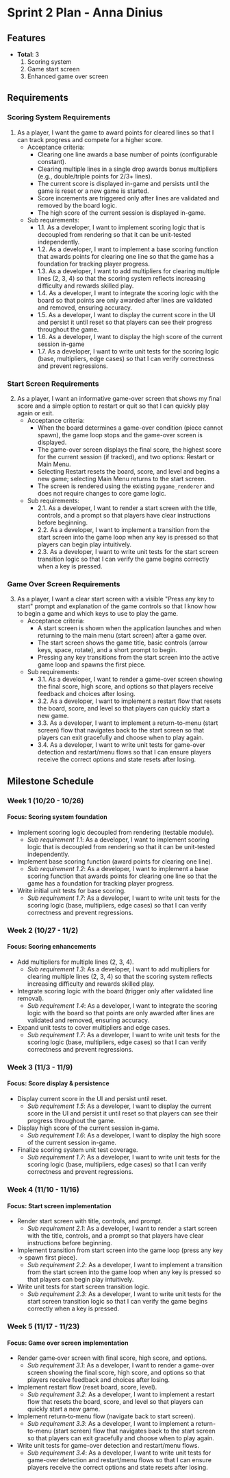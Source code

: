 # Sprint 2 Plan - Anna Dinius

## Features

- **Total**: 3
  1. Scoring system
  2. Game start screen
  3. Enhanced game over screen

## Requirements

### Scoring System Requirements

1. As a player, I want the game to award points for cleared lines so that I can track progress and compete for a higher score.
   - Acceptance criteria:
     - Clearing one line awards a base number of points (configurable constant).
     - Clearing multiple lines in a single drop awards bonus multipliers (e.g., double/triple points for 2/3+ lines).
     - The current score is displayed in-game and persists until the game is reset or a new game is started.
     - Score increments are triggered only after lines are validated and removed by the board logic.
     - The high score of the current session is displayed in-game.
   - Sub requirements:
     - 1.1. As a developer, I want to implement scoring logic that is decoupled from rendering so that it can be unit-tested independently.
     - 1.2. As a developer, I want to implement a base scoring function that awards points for clearing one line so that the game has a foundation for tracking player progress.
     - 1.3. As a developer, I want to add multipliers for clearing multiple lines (2, 3, 4) so that the scoring system reflects increasing difficulty and rewards skilled play.
     - 1.4. As a developer, I want to integrate the scoring logic with the board so that points are only awarded after lines are validated and removed, ensuring accuracy.
     - 1.5. As a developer, I want to display the current score in the UI and persist it until reset so that players can see their progress throughout the game.
     - 1.6. As a developer, I want to display the high score of the current session in-game
     - 1.7. As a developer, I want to write unit tests for the scoring logic (base, multipliers, edge cases) so that I can verify correctness and prevent regressions.

### Start Screen Requirements

2. As a player, I want an informative game-over screen that shows my final score and a simple option to restart or quit so that I can quickly play again or exit.
   - Acceptance criteria:
     - When the board determines a game-over condition (piece cannot spawn), the game loop stops and the game-over screen is displayed.
     - The game-over screen displays the final score, the highest score for the current session (if tracked), and two options: Restart or Main Menu.
     - Selecting Restart resets the board, score, and level and begins a new game; selecting Main Menu returns to the start screen.
     - The screen is rendered using the existing `pygame_renderer` and does not require changes to core game logic.
   - Sub requirements:
     - 2.1. As a developer, I want to render a start screen with the title, controls, and a prompt so that players have clear instructions before beginning.
     - 2.2. As a developer, I want to implement a transition from the start screen into the game loop when any key is pressed so that players can begin play intuitively.
     - 2.3. As a developer, I want to write unit tests for the start screen transition logic so that I can verify the game begins correctly when a key is pressed.

### Game Over Screen Requirements

3. As a player, I want a clear start screen with a visible "Press any key to start" prompt and explanation of the game controls so that I know how to begin a game and which keys to use to play the game.
   - Acceptance criteria:
     - A start screen is shown when the application launches and when returning to the main menu (start screen) after a game over.
     - The start screen shows the game title, basic controls (arrow keys, space, rotate), and a short prompt to begin.
     - Pressing any key transitions from the start screen into the active game loop and spawns the first piece.
   - Sub requirements:
     - 3.1. As a developer, I want to render a game-over screen showing the final score, high score, and options so that players receive feedback and choices after losing.
     - 3.2. As a developer, I want to implement a restart flow that resets the board, score, and level so that players can quickly start a new game.
     - 3.3. As a developer, I want to implement a return-to-menu (start screen) flow that navigates back to the start screen so that players can exit gracefully and choose when to play again.
     - 3.4. As a developer, I want to write unit tests for game-over detection and restart/menu flows so that I can ensure players receive the correct options and state resets after losing.

## Milestone Schedule

### Week 1 (10/20 - 10/26)

#### Focus: Scoring system foundation

- Implement scoring logic decoupled from rendering (testable module).
  - _Sub requirement 1.1_: As a developer, I want to implement scoring logic that is decoupled from rendering so that it can be unit-tested independently.
- Implement base scoring function (award points for clearing one line).
  - _Sub requirement 1.2_: As a developer, I want to implement a base scoring function that awards points for clearing one line so that the game has a foundation for tracking player progress.
- Write initial unit tests for base scoring.
  - _Sub requirement 1.7_: As a developer, I want to write unit tests for the scoring logic (base, multipliers, edge cases) so that I can verify correctness and prevent regressions.

### Week 2 (10/27 - 11/2)

#### Focus: Scoring enhancements

- Add multipliers for multiple lines (2, 3, 4).
  - _Sub requirement 1.3_: As a developer, I want to add multipliers for clearing multiple lines (2, 3, 4) so that the scoring system reflects increasing difficulty and rewards skilled play.
- Integrate scoring logic with the board (trigger only after validated line removal).
  - _Sub requirement 1.4_: As a developer, I want to integrate the scoring logic with the board so that points are only awarded after lines are validated and removed, ensuring accuracy.
- Expand unit tests to cover multipliers and edge cases.
  - _Sub requirement 1.7_: As a developer, I want to write unit tests for the scoring logic (base, multipliers, edge cases) so that I can verify correctness and prevent regressions.

### Week 3 (11/3 - 11/9)

#### Focus: Score display & persistence

- Display current score in the UI and persist until reset.
  - _Sub requirement 1.5_: As a developer, I want to display the current score in the UI and persist it until reset so that players can see their progress throughout the game.
- Display high score of the current session in‑game.
  - _Sub requirement 1.6_: As a developer, I want to display the high score of the current session in-game.
- Finalize scoring system unit test coverage.
  - _Sub requirement 1.7_: As a developer, I want to write unit tests for the scoring logic (base, multipliers, edge cases) so that I can verify correctness and prevent regressions.

### Week 4 (11/10 - 11/16)

#### Focus: Start screen implementation

- Render start screen with title, controls, and prompt.
  - _Sub requirement 2.1_: As a developer, I want to render a start screen with the title, controls, and a prompt so that players have clear instructions before beginning.
- Implement transition from start screen into the game loop (press any key → spawn first piece).
  - _Sub requirement 2.2_: As a developer, I want to implement a transition from the start screen into the game loop when any key is pressed so that players can begin play intuitively.
- Write unit tests for start screen transition logic.
  - _Sub requirement 2.3_: As a developer, I want to write unit tests for the start screen transition logic so that I can verify the game begins correctly when a key is pressed.

### Week 5 (11/17 - 11/23)

#### Focus: Game over screen implementation

- Render game‑over screen with final score, high score, and options.
  - _Sub requirement 3.1_: As a developer, I want to render a game-over screen showing the final score, high score, and options so that players receive feedback and choices after losing.
- Implement restart flow (reset board, score, level).
  - _Sub requirement 3.2_: As a developer, I want to implement a restart flow that resets the board, score, and level so that players can quickly start a new game.
- Implement return‑to‑menu flow (navigate back to start screen).
  - _Sub requirement 3.3_: As a developer, I want to implement a return-to-menu (start screen) flow that navigates back to the start screen so that players can exit gracefully and choose when to play again.
- Write unit tests for game-over detection and restart/menu flows.
  - _Sub requirement 3.4_: As a developer, I want to write unit tests for game-over detection and restart/menu flows so that I can ensure players receive the correct options and state resets after losing.
